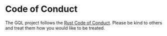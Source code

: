 # Code of Conduct

The GQL project follows the [Rust Code of Conduct](https://www.rust-lang.org/policies/code-of-conduct). Please be kind to others and treat them how you would like to be treated.
